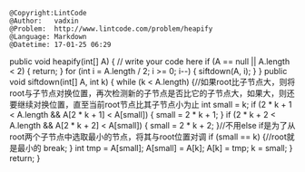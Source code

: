 ```
@Copyright:LintCode
@Author:   vadxin
@Problem:  http://www.lintcode.com/problem/heapify
@Language: Markdown
@Datetime: 17-01-25 06:29
```

public void heapify(int[] A) {
        // write your code here
        if (A == null || A.length < 2) {
            return;
        }
        for (int i = A.length / 2; i >= 0; i--) {
            siftdown(A, i);
        }
    }
    public void siftdown(int[] A, int k) {
        while (k < A.length) {//如果root比子节点大，则将root与子节点对换位置，再次检测新的子节点是否比它的子节点大，如果大，则还要继续对换位置，直至当前root节点比其子节点小为止
            int small = k;
            if (2 * k + 1 < A.length && A[2 * k + 1] < A[small]) {
                small = 2 * k + 1;
            }
            if (2 * k + 2 < A.length && A[2 * k + 2] < A[small]) {
                small = 2 * k + 2;
            }//不用else if是为了从root两个子节点中选取最小的节点，将其与root位置对调
            if (small == k) {//root就是最小的
                break;
            }
            int tmp = A[small];
            A[small] = A[k];
            A[k] = tmp;
            k = small;
        }
        return;
    }